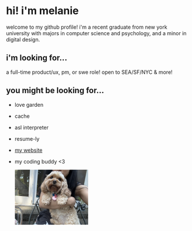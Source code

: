 # hi! i'm melanie
welcome to my github profile! i'm a recent graduate from new york university with majors in computer science and psychology, and a minor in digital design.

## i'm looking for...
a full-time product/ux, pm, or swe role! open to SEA/SF/NYC & more!

## you might be looking for...
- love garden
- cache
- asl interpreter
- resume-ly
- <a href="https://www.melaniezhang.io/" target="_blank">my website</a>
- my coding buddy <3
  
  <img src="kiwi.jpg" alt="drawing" width="200"/>

<!--
**melanie-y-zhang/melanie-y-zhang** is a ✨ _special_ ✨ repository because its `README.md` (this file) appears on your GitHub profile.

Here are some ideas to get you started:

- 🔭 I’m currently working on ...
- 🌱 I’m currently learning ...
- 👯 I’m looking to collaborate on ...
- 🤔 I’m looking for help with ...
- 💬 Ask me about ...
- 📫 How to reach me: ...
- 😄 Pronouns: ...
- ⚡ Fun fact: ...
-->

